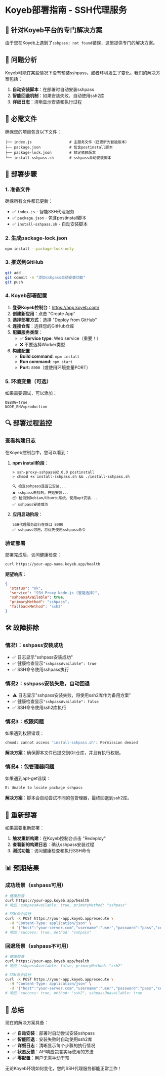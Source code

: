 # Koyeb部署指南 - SSH代理服务

## 🎯 针对Koyeb平台的专门解决方案

由于您在Koyeb上遇到了`sshpass: not found`错误，这里提供专门的解决方案。

## 🔧 问题分析

Koyeb可能在某些情况下没有预装sshpass，或者环境发生了变化。我们的解决方案包括：

1. **自动安装脚本**：在部署时自动安装sshpass
2. **智能回退机制**：如果安装失败，自动使用ssh2库
3. **详细日志**：清晰显示安装和执行过程

## 📁 必需文件

确保您的项目包含以下文件：

```
├── index.js                 # 主服务文件（已更新为智能版本）
├── package.json             # 包含postinstall脚本
├── package-lock.json        # 锁定依赖版本
└── install-sshpass.sh       # sshpass自动安装脚本
```

## 🚀 部署步骤

### 1. 准备文件

确保所有文件都已更新：
- ✅ `index.js` - 智能SSH代理服务
- ✅ `package.json` - 包含postinstall脚本
- ✅ `install-sshpass.sh` - 自动安装脚本

### 2. 生成package-lock.json

```bash
npm install --package-lock-only
```

### 3. 推送到GitHub

```bash
git add .
git commit -m "添加sshpass自动安装功能"
git push
```

### 4. Koyeb部署配置

1. **登录Koyeb控制台**：https://app.koyeb.com/
2. **创建新应用**：点击 "Create App"
3. **选择部署方式**：选择 "Deploy from GitHub"
4. **连接仓库**：选择您的GitHub仓库
5. **配置服务类型**：
   - ✅ **Service type**: Web service（重要！）
   - ❌ 不要选择Worker类型
6. **构建配置**：
   - **Build command**: `npm install`
   - **Run command**: `npm start`
   - **Port**: `8000`（或使用环境变量PORT）

### 5. 环境变量（可选）

如果需要调试，可以添加：
```
DEBUG=true
NODE_ENV=production
```

## 🔍 部署过程监控

### 查看构建日志

在Koyeb控制台中，您可以看到：

1. **npm install阶段**：
   ```
   > ssh-proxy-sshpass@2.0.0 postinstall
   > chmod +x install-sshpass.sh && ./install-sshpass.sh
   
   🔍 检查sshpass是否已安装...
   ❌ sshpass未找到，开始安装...
   📦 检测到Debian/Ubuntu系统，使用apt安装...
   ✅ sshpass安装成功
   ```

2. **应用启动阶段**：
   ```
   SSH代理服务运行在端口 8000
   ✅ sshpass可用，将优先使用sshpass命令
   ```

### 验证部署

部署完成后，访问健康检查：
```bash
curl https://your-app-name.koyeb.app/health
```

**期望响应**：
```json
{
  "status": "ok",
  "service": "SSH Proxy Node.js (智能选择)",
  "sshpassAvailable": true,
  "primaryMethod": "sshpass",
  "fallbackMethod": "ssh2"
}
```

## 🛠️ 故障排除

### 情况1：sshpass安装成功
- ✅ 日志显示"sshpass安装成功"
- ✅ 健康检查显示`"sshpassAvailable": true`
- ✅ SSH命令使用sshpass执行

### 情况2：sshpass安装失败，自动回退
- ⚠️ 日志显示"sshpass安装失败，将使用ssh2库作为备用方案"
- ✅ 健康检查显示`"sshpassAvailable": false`
- ✅ SSH命令使用ssh2库执行

### 情况3：权限问题
如果遇到权限错误：
```bash
chmod: cannot access 'install-sshpass.sh': Permission denied
```

**解决方案**：确保脚本文件已提交到Git仓库，并且有执行权限。

### 情况4：包管理器问题
如果遇到apt-get错误：
```bash
E: Unable to locate package sshpass
```

**解决方案**：脚本会自动尝试不同的包管理器，最终回退到ssh2库。

## 🔄 重新部署

如果需要重新部署：

1. **触发重新构建**：在Koyeb控制台点击 "Redeploy"
2. **查看新的构建日志**：确认sshpass安装过程
3. **测试功能**：访问健康检查和执行SSH命令

## 📊 预期结果

### 成功场景（sshpass可用）
```bash
# 健康检查
curl https://your-app.koyeb.app/health
# 响应：sshpassAvailable: true, primaryMethod: "sshpass"

# SSH命令执行
curl -X POST https://your-app.koyeb.app/execute \
  -H "Content-Type: application/json" \
  -d '{"host":"your-server.com","username":"user","password":"pass","command":"whoami"}'
# 响应：success: true, method: "sshpass"
```

### 回退场景（sshpass不可用）
```bash
# 健康检查
curl https://your-app.koyeb.app/health
# 响应：sshpassAvailable: false, primaryMethod: "ssh2"

# SSH命令执行
curl -X POST https://your-app.koyeb.app/execute \
  -H "Content-Type: application/json" \
  -d '{"host":"your-server.com","username":"user","password":"pass","command":"whoami"}'
# 响应：success: true, method: "ssh2", sshpassUnavailable: true
```

## 🎉 总结

现在的解决方案具备：
- ✅ **自动安装**：部署时自动尝试安装sshpass
- ✅ **智能回退**：安装失败时自动使用ssh2库
- ✅ **详细日志**：清晰显示每个步骤的执行情况
- ✅ **状态反馈**：API响应包含实际使用的方法
- ✅ **零配置**：用户无需手动干预

无论Koyeb环境如何变化，您的SSH代理服务都能正常工作！